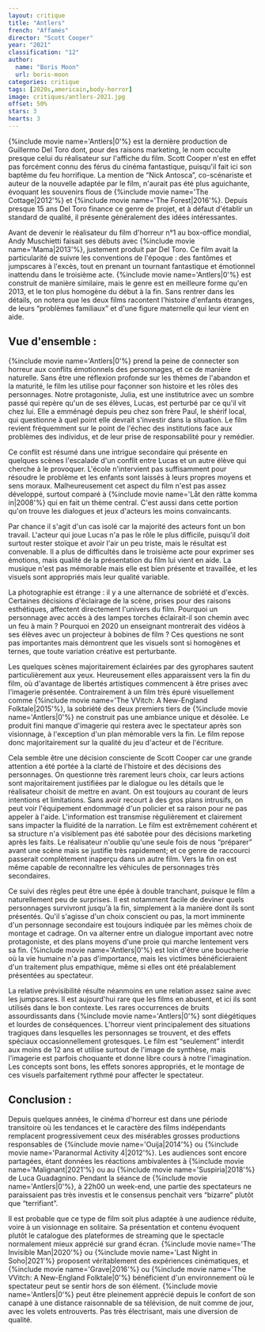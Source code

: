```yaml
---
layout: critique
title: "Antlers"
french: "Affamés"
director: "Scott Cooper"
year: "2021"
classification: "12"
author:
  name: "Boris Moon"
  url: boris-moon
categories: critique
tags: [2020s,americain,body-horror]
image: critiques/antlers-2021.jpg
offset: 50%
stars: 3
hearts: 3
---
```


{%include movie name='Antlers|0'%} est la dernière production de Guillermo Del Toro dont, pour des raisons marketing, le nom occulte presque celui du réalisateur sur l'affiche du film. Scott Cooper n'est en effet pas forcément connu des férus du cinéma fantastique, puisqu'il fait ici son baptême du feu horrifique. La mention de “Nick Antosca”, co-scénariste et auteur de la nouvelle adaptée par le film, n'aurait pas été plus aguichante, évoquant les souvenirs flous de {%include movie name='The Cottage|2012'%} et {%include movie name='The Forest|2016'%}. Depuis presque 15 ans Del Toro finance ce genre de projet, et à défaut d'établir un standard de qualité, il présente généralement des idées intéressantes.

Avant de devenir le réalisateur du film d'horreur n°1 au box-office mondial, Andy Muschietti faisait ses débuts avec {%include movie name='Mama|2013'%}, justement produit par Del Toro. Ce film avait la particularité de suivre les conventions de l'époque : des fantômes et jumpscares à l'excès, tout en prenant un tournant fantastique et émotionnel inattendu dans le troisième acte. {%include movie name='Antlers|0'%} est construit de manière similaire, mais le genre est en meilleure forme qu'en 2013, et le ton plus homogène du début à la fin. Sans rentrer dans les détails, on notera que les deux films racontent l'histoire d'enfants étranges, de leurs “problèmes familiaux” et d'une figure maternelle qui leur vient en aide.

## Vue d'ensemble :

{%include movie name='Antlers|0'%} prend la peine de connecter son horreur aux conflits émotionnels des personnages, et ce de manière naturelle. Sans être une réflexion profonde sur les thèmes de l'abandon et la maturité, le film les utilise pour façonner son histoire et les rôles des personnages. Notre protagoniste, Julia, est une institutrice avec un sombre passé qui repère qu'un de ses élèves, Lucas, est perturbé par ce qu'il vit chez lui. Elle a emménagé depuis peu chez son frère Paul, le shérif local, qui questionne à quel point elle devrait s'investir dans la situation. Le film revient fréquemment sur le point de l'échec des institutions face aux problèmes des individus, et de leur prise de responsabilité pour y remédier.

Ce conflit est résumé dans une intrigue secondaire qui présente en quelques scènes l'escalade d'un conflit entre Lucas et un autre élève qui cherche à le provoquer. L'école n'intervient pas suffisamment pour résoudre le problème et les enfants sont laissés à leurs propres moyens et sens moraux. Malheureusement cet aspect du film n'est pas assez développé, surtout comparé à {%include movie name='Låt den rätte komma in|2008'%} qui en fait un thème central. C'est aussi dans cette portion qu'on trouve les dialogues et jeux d'acteurs les moins convaincants.

Par chance il s'agit d'un cas isolé car la majorité des acteurs font un bon travail. L'acteur qui joue Lucas n'a pas le rôle le plus difficile, puisqu'il doit surtout rester stoïque et avoir l'air un peu triste, mais le résultat est convenable. Il a plus de difficultés dans le troisième acte pour exprimer ses émotions, mais qualité de la présentation du film lui vient en aide. La musique n'est pas mémorable mais elle est bien présente et travaillée, et les visuels sont appropriés mais leur qualité variable.

La photographie est étrange : il y a une alternance de sobriété et d'excès. Certaines décisions d'éclairage de la scène, prises pour des raisons esthétiques, affectent directement l'univers du film. Pourquoi un personnage avec accès à des lampes torches éclairait-il son chemin avec un feu à main ? Pourquoi en 2020 un enseignant montrerait des vidéos à ses élèves avec un projecteur à bobines de film ? Ces questions ne sont pas importantes mais démontrent que les visuels sont si homogènes et ternes, que toute variation créative est perturbante.

Les quelques scènes majoritairement éclairées par des gyrophares sautent particulièrement aux yeux. Heureusement elles apparaissent vers la fin du film, où d'avantage de libertés artistiques commencent à être prises avec l'imagerie présentée. Contrairement à un film très épuré visuellement comme {%include movie name='The VVitch: A New-England Folktale|2015'%}, la sobriété des deux premiers tiers de {%include movie name='Antlers|0'%} ne construit pas une ambiance unique et désolée. Le produit fini manque d'imagerie qui restera avec le spectateur après son visionnage, à l'exception d'un plan mémorable vers la fin. Le film repose donc majoritairement sur la qualité du jeu d'acteur et de l'écriture.

Cela semble être une décision consciente de Scott Cooper car une grande attention a été portée à la clarté de l'histoire et des décisions des personnages. On questionne très rarement leurs choix, car leurs actions sont majoritairement justifiées par le dialogue ou les détails que le réalisateur choisit de mettre en avant. On est toujours au courant de leurs intentions et limitations. Sans avoir recourt à des gros plans intrusifs, on peut voir l'équipement endommagé d'un policier et sa raison pour ne pas appeler à l'aide. L'information est transmise régulièrement et clairement sans impacter la fluidité de la narration. Le film est extrêmement cohérent et sa structure n'a visiblement pas été sabotée pour des décisions marketing après les faits. Le réalisateur n'oublie qu'une seule fois de nous “préparer” avant une scène mais se justifie très rapidement; et ce genre de raccourci passerait complètement inaperçu dans un autre film. Vers la fin on est même capable de reconnaître les véhicules de personnages très secondaires.

Ce suivi des règles peut être une épée à double tranchant, puisque le film a naturellement peu de surprises. Il est notamment facile de deviner quels personnages survivront jusqu'à la fin, simplement à la manière dont ils sont présentés. Qu'il s'agisse d'un choix conscient ou pas, la mort imminente d'un personnage secondaire est toujours indiquée par les mêmes choix de montage et cadrage. On va alterner entre un dialogue important avec notre protagoniste, et des plans moyens d'une proie qui marche lentement vers sa fin. {%include movie name='Antlers|0'%} est loin d'être une boucherie où la vie humaine n'a pas d'importance, mais les victimes bénéficieraient d'un traitement plus empathique, même si elles ont été préalablement présentées au spectateur.

La relative prévisibilité résulte néanmoins en une relation assez saine avec les jumpscares. Il est aujourd'hui rare que les films en abusent, et ici ils sont utilisés dans le bon contexte. Les rares occurrences de bruits assourdissants dans {%include movie name='Antlers|0'%} sont diégétiques et lourdes de conséquences. L'horreur vient principalement des situations tragiques dans lesquelles les personnages se trouvent, et des effets spéciaux occasionnellement grotesques. Le film est “seulement” interdit aux moins de 12 ans et utilise surtout de l'image de synthèse, mais l'imagerie est parfois choquante et donne libre cours à notre l'imagination. Les concepts sont bons, les effets sonores appropriés, et le montage de ces visuels parfaitement rythmé pour affecter le spectateur.

## Conclusion :

Depuis quelques années, le cinéma d'horreur est dans une période transitoire où les tendances et le caractère des films indépendants remplacent progressivement ceux des misérables grosses productions responsables de {%include movie name='Ouija|2014'%} ou {%include movie name='Paranormal Activity 4|2012'%}. Les audiences sont encore partagées, étant données les réactions ambivalentes à {%include movie name='Malignant|2021'%} ou au {%include movie name='Suspiria|2018'%} de Luca Guadagnino. Pendant la séance de {%include movie name='Antlers|0'%}, à 22h00 un week-end, une partie des spectateurs ne paraissaient pas très investis et le consensus penchait vers “bizarre” plutôt que “terrifiant”.

Il est probable que ce type de film soit plus adaptée à une audience réduite, voire à un visionnage en solitaire. Sa présentation et contenu évoquent plutôt le catalogue des plateformes de streaming que le spectacle normalement mieux apprécié sur grand écran. {%include movie name='The Invisible Man|2020'%} ou {%include movie name='Last Night in Soho|2021'%} proposent véritablement des expériences cinématiques, et {%include movie name='Grave|2016'%} ou {%include movie name='The VVitch: A New-England Folktale|0'%} bénéficient d'un environnement où le spectateur peut se sentir hors de son élément. {%include movie name='Antlers|0'%} peut être pleinement apprécié depuis le confort de son canapé à une distance raisonnable de sa télévision, de nuit comme de jour, avec les volets entrouverts. Pas très électrisant, mais une diversion de qualité.

